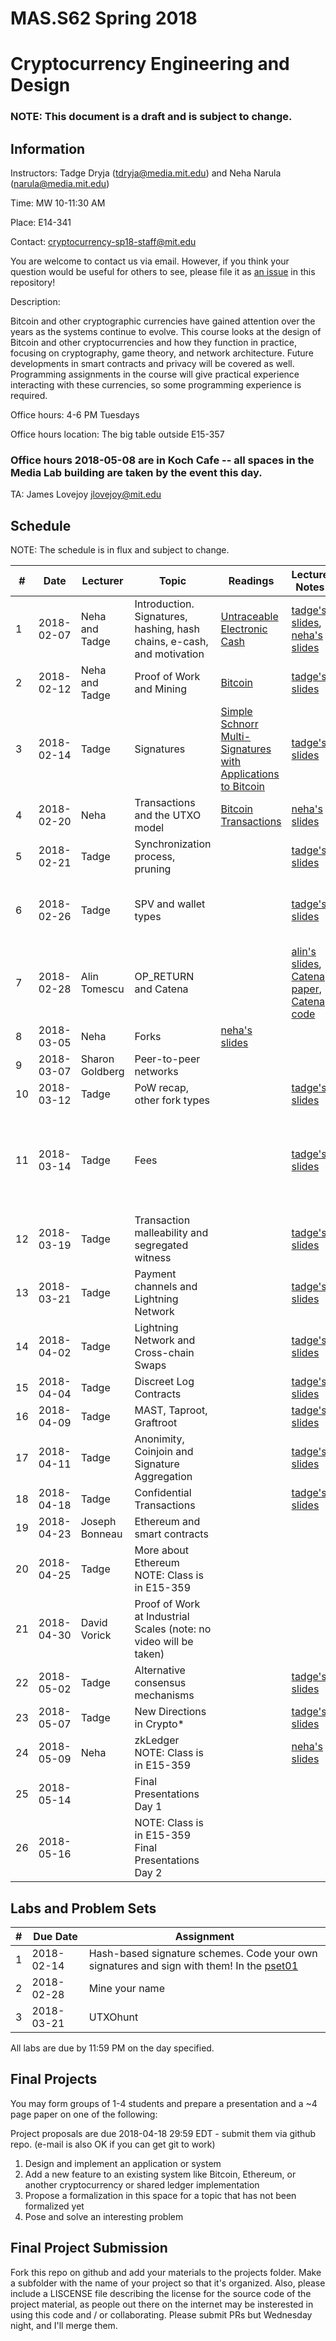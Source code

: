 # MAS.S62 Spring 2018
# Cryptocurrency Engineering and Design

### NOTE:  This document is a draft and is subject to change.

## Information

Instructors:  Tadge Dryja ([tdryja@media.mit.edu](tdryja@media.mit.edu)) and Neha Narula ([narula@media.mit.edu](narula@media.mit.edu))

Time:  MW 10-11:30 AM 

Place:  E14-341

Contact: [cryptocurrency-sp18-staff@mit.edu](cryptocurrency-sp18-staff@mit.edu)

You are welcome to contact us via email.  However, if you think your
question would be useful for others to see, please file it as [an issue](https://github.com/mit-dci/mas.s62/issues)
in this repository!

Description:

Bitcoin and other cryptographic currencies have gained attention over
the years as the systems continue to evolve.  This course looks at the
design of Bitcoin and other cryptocurrencies and how they function in
practice, focusing on cryptography, game theory, and network
architecture.  Future developments in smart contracts and privacy will
be covered as well.  Programming assignments in the course will give
practical experience interacting with these currencies, so some
programming experience is required.

Office hours: 4-6 PM Tuesdays

Office hours location:  The big table outside E15-357

### Office hours 2018-05-08 are in Koch Cafe -- all spaces in the Media Lab building are taken by the event this day.

TA: James Lovejoy [jlovejoy@mit.edu](jlovejoy@mit.edu)

## Schedule

NOTE:  The schedule is in flux and subject to change.


| # | Date | Lecturer | Topic | Readings | Lecture Notes | Labs |
|---|------|----------|-------|----------|---------------|-|
| 1 | 2018-02-07 | Neha and Tadge | Introduction. Signatures, hashing, hash chains, e-cash, and motivation | [Untraceable Electronic Cash](http://www.wisdom.weizmann.ac.il/~/naor/PAPERS/untrace.pdf) | [tadge's slides](https://github.com/mit-dci/mas.s62/tree/master/slides/lec01-tadge.pdf), [neha's slides](https://github.com/mit-dci/mas.s62/tree/master/slides/lec01-neha.ppt) |  |
| 2 | 2018-02-12 | Neha and Tadge | Proof of Work and Mining | [Bitcoin](http://www.bitcoin.org/bitcoin.pdf) | [tadge's slides](https://github.com/mit-dci/mas.s62/tree/master/slides/lec02-tadge.pdf) | |
| 3 | 2018-02-14 | Tadge | Signatures | [Simple Schnorr Multi-Signatures with Applications to Bitcoin](https://eprint.iacr.org/2018/068.pdf) | [tadge's slides](https://github.com/mit-dci/mas.s62/tree/master/slides/lec03-tadge.pdf) | LAB 1 DUE |
| 4 | 2018-02-20 | Neha | Transactions and the UTXO model | [Bitcoin Transactions](https://en.bitcoin.it/wiki/Transaction) | [neha's slides](https://github.com/mit-dci/mas.s62/tree/master/slides/lec04-neha.pptx) | |
| 5 | 2018-02-21 | Tadge | Synchronization process, pruning | | [tadge's slides](https://github.com/mit-dci/mas.s62/blob/master/slides/lec05-tadge.pdf) |
| 6 | 2018-02-26 | Tadge | SPV and wallet types | | [tadge's slides](https://github.com/mit-dci/mas.s62/blob/master/slides/lec06-tadge.pdf) | NOTE: No office hours 2018-02-27 ! |
| 7 | 2018-02-28 | Alin Tomescu | OP_RETURN and Catena | | [alin's slides](https://github.com/mit-dci/mas.s62/blob/master/slides/lec07-alin.pdf), [Catena paper](https://people.csail.mit.edu/alinush/papers/catena-sp2017.pdf), [Catena code](https://www.github.com/alinush/catena-java) | LAB 2 DUE |
| 8 | 2018-03-05 | Neha | Forks | [neha's slides](https://github.com/mit-dci/mas.s62/blob/master/slides/lec08.pptx) | | |
| 9 | 2018-03-07 | Sharon Goldberg | Peer-to-peer networks |  | | |
| 10 | 2018-03-12 | Tadge | PoW recap, other fork types | | [tadge's slides](https://github.com/mit-dci/mas.s62/blob/master/slides/lec10-tadge.pdf) | |
| 11 | 2018-03-14 | Tadge | Fees | | [tadge's slides](https://github.com/mit-dci/mas.s62/blob/master/slides/lec11-tadge.pdf) | Note: Office hours on Thursday the 15th, 4-6 usual place |
| 12 | 2018-03-19 | Tadge | Transaction malleability and segregated witness | | [tadge's slides](https://github.com/mit-dci/mas.s62/blob/master/slides/lec12-tadge.pdf) | |
| 13 | 2018-03-21 | Tadge | Payment channels and Lightning Network | | [tadge's slides](https://github.com/mit-dci/mas.s62/blob/master/slides/lec13-tadge.pdf) | |
| 14 | 2018-04-02 | Tadge | Lightning Network and Cross-chain Swaps | | [tadge's slides](https://github.com/mit-dci/mas.s62/blob/master/slides/lec14-tadge.pdf) | |
| 15 | 2018-04-04 | Tadge | Discreet Log Contracts | | [tadge's slides](https://github.com/mit-dci/mas.s62/blob/master/slides/lec15-tadge.pdf) | |
| 16 | 2018-04-09 | Tadge | MAST, Taproot, Graftroot | | [tadge's slides](https://github.com/mit-dci/mas.s62/blob/master/slides/lec16-tadge.pdf) | |
| 17 | 2018-04-11 | Tadge | Anonimity, Coinjoin and Signature Aggregation | | [tadge's slides](https://github.com/mit-dci/mas.s62/blob/master/slides/lec17-tadge.pdf) | |
| 18 | 2018-04-18 | Tadge | Confidential Transactions | | [tadge's slides](https://github.com/mit-dci/mas.s62/blob/master/slides/lec18-tadge.pdf) | |
| 19 | 2018-04-23 | Joseph Bonneau | Ethereum and smart contracts | | | |
| 20 | 2018-04-25 | Tadge | More about Ethereum NOTE: Class is in E15-359 | | | |
| 21 | 2018-04-30 | David Vorick | Proof of Work at Industrial Scales (note: no video will be taken) | | | |
| 22 | 2018-05-02 | Tadge | Alternative consensus mechanisms | | [tadge's slides](https://github.com/mit-dci/mas.s62/blob/master/slides/lec22-tadge.pdf)  | |
| 23 | 2018-05-07 | Tadge | New Directions in Crypto* | | [tadge's slides](https://github.com/mit-dci/mas.s62/blob/master/slides/lec23-tadge.pdf) | |
| 24 | 2018-05-09 | Neha | zkLedger NOTE: Class is in E15-359 | | [neha's slides](https://github.com/mit-dci/mas.s62/blob/master/slides/lec24-neha.pptx) | |
| 25 | 2018-05-14 | | Final Presentations Day 1 | | | |
| 26 | 2018-05-16 | | NOTE: Class is in E15-359 Final Presentations Day 2 | | | |

## Labs and Problem Sets

| # | Due Date | Assignment | 
|---|------|------------|
| 1 | 2018-02-14 | Hash-based signature schemes.  Code your own signatures and sign with them! In the [pset01](https://github.com/mit-dci/mas.s62/tree/master/pset01) |
| 2 | 2018-02-28 | Mine your name |
| 3 | 2018-03-21 | UTXOhunt |

All labs are due by 11:59 PM on the day specified.

## Final Projects

You may form groups of 1-4 students and prepare a
presentation and a ~4 page paper on one of the following:

Project proposals are due 2018-04-18 29:59 EDT - submit them via github repo.  (e-mail is also OK if you can get git to work)

1.  Design and implement an application or system
2.  Add a new feature to an existing system like Bitcoin, Ethereum, or another cryptocurrency or shared ledger implementation
3.  Propose a formalization in this space for a topic that has not been formalized yet  
4.  Pose and solve an interesting problem

## Final Project Submission

Fork this repo on github and add your materials to the projects folder.  Make a subfolder with the name of your project so that it's organized.  Also, please include a LISCENSE file describing the license for the source code of the project material, as people out there on the internet may be insterested in using this code and / or collaborating.
Please submit PRs but Wednesday night, and I'll merge them.
